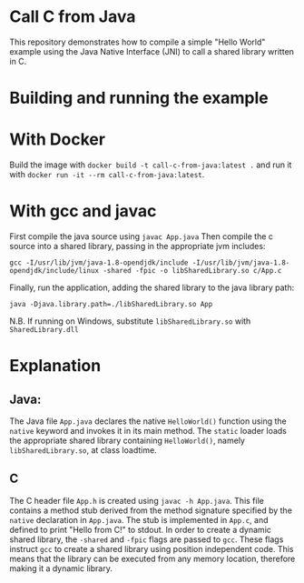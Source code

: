 # Call C from Java
This repository demonstrates how to compile a simple "Hello World" example using the Java Native Interface (JNI) to call a shared library written in C.

# Building and running the example

# With Docker
Build the image with `docker build -t call-c-from-java:latest .` and run it
with `docker run -it --rm call-c-from-java:latest`.

# With gcc and javac

First compile the java source using `javac App.java`
Then compile the c source into a shared library, passing in the appropriate jvm includes:

    gcc -I/usr/lib/jvm/java-1.8-opendjdk/include -I/usr/lib/jvm/java-1.8-opendjdk/include/linux -shared -fpic -o libSharedLibrary.so c/App.c

Finally, run the application, adding the shared library to the java library path:

    java -Djava.library.path=./libSharedLibrary.so App
    
N.B. If running on Windows, substitute `libSharedLibrary.so` with `SharedLibrary.dll`

# Explanation

## Java:
The Java file `App.java` declares the native `HelloWorld()` function using the `native` keyword and invokes
it in its main method. The `static` loader loads the appropriate shared library containing `HelloWorld()`, namely `libSharedLibrary.so`, at class loadtime.

## C
The C header file `App.h` is created using `javac -h App.java`.  This file contains a method stub derived from the method signature specified by the `native` declaration in `App.java`.
The stub is implemented in `App.c`, and defined to print "Hello from C!" to stdout.  In order to create a dynamic shared library, the `-shared` and `-fpic` flags are passed to `gcc`. These flags
instruct `gcc` to create a shared library using position independent code. This means that the library can be executed from any memory location, therefore making it a dynamic library.
